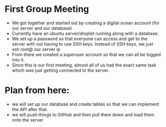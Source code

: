 # First Group Meeting
- We got together and started out by creating a digital ocean account (for our server and our database)
- Currently have an ubuntu server/droplet running along with a database.
- We set up a password so that everyone can access and get to the server with out having to use SSH keys. Instead of SSH keys, we just ssh root@ our server ip
- From there we created a superuser account so that we can all be logged into it. 
- Since this is our first meeting, almost all of us had the exact same task which was just getting connected to the server.
# Plan from here:
- we will set up our database and create tables so that we can implement the API after that. 
- we will push things to GitHub and then pull them down and load them onto the server
